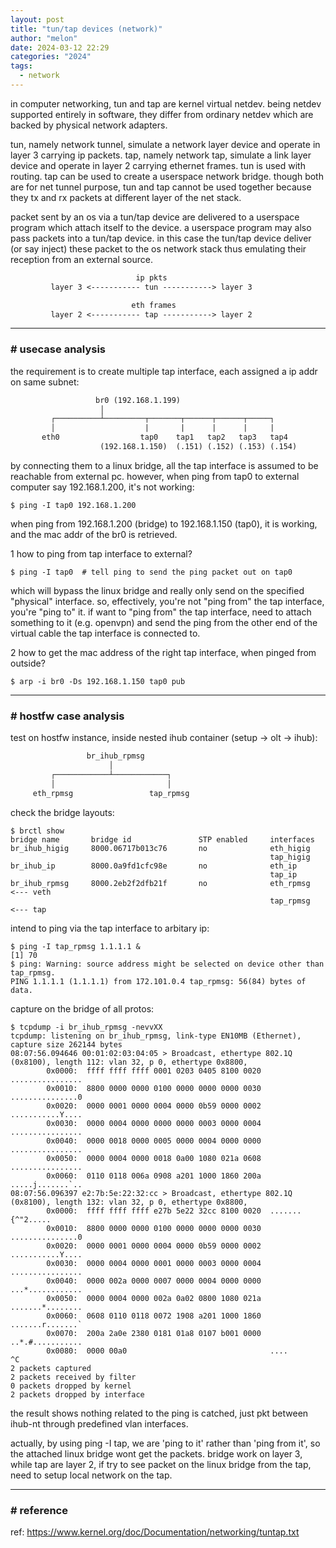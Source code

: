 ```yaml
---
layout: post
title: "tun/tap devices (network)"
author: "melon"
date: 2024-03-12 22:29
categories: "2024"
tags:
  - network
---
```


in computer networking, tun and tap are kernel virtual netdev.
being netdev supported entirely in software, they differ from ordinary netdev which are backed by physical
network adapters.

tun, namely network tunnel, simulate a network layer device and operate in layer 3 carrying ip packets.
tap, namely network tap, simulate a link layer device and operate in layer 2 carrying ethernet frames.
tun is used with routing.
tap can be used to create a userspace network bridge.
though both are for net tunnel purpose, tun and tap cannot be used together because they tx and rx packets
at different layer of the net stack.

packet sent by an os via a tun/tap device are delivered to a userspace program which attach itself to the device.
a userspace program may also pass packets into a tun/tap device.
in this case the tun/tap device deliver (or say inject) these packet to the os network stack thus emulating their reception from an external source.

```txt
                            ip pkts
         layer 3 <----------- tun -----------> layer 3

                           eth frames
         layer 2 <----------- tap -----------> layer 2
```

<hr>

### # usecase analysis
the requirement is to create multiple tap interface, each assigned a ip addr on same subnet:

```txt
                   br0 (192.168.1.199)
                    │
         ┌──────────┴─────────┬───────┬──────┬──────┬─────┐
         │                    |       |      |      |     |
       eth0                  tap0    tap1   tap2   tap3   tap4
                    (192.168.1.150)  (.151) (.152) (.153) (.154)
```

by connecting them to a linux bridge, all the tap interface is assumed to be reachable from external pc.
however, when ping from tap0 to external computer say 192.168.1.200, it's not working:

```text
$ ping -I tap0 192.168.1.200
```

when ping from 192.168.1.200 (bridge) to 192.168.1.150 (tap0), it is working, and the mac addr of the br0 is retrieved.

1 how to ping from tap interface to external?

```text
$ ping -I tap0  # tell ping to send the ping packet out on tap0
```

which will bypass the linux bridge and really only send on the specified "physical" interface.
so, effectively, you're not "ping from" the tap interface, you're "ping to" it.
if want to "ping from" the tap interface, need to attach something to it (e.g. openvpn) and
send the ping from the other end of the virtual cable the tap interface is connected to.

2 how to get the mac address of the right tap interface, when pinged from outside?

```text
$ arp -i br0 -Ds 192.168.1.150 tap0 pub
```

<hr>

### # hostfw case analysis
test on hostfw instance, inside nested ihub container (setup -> olt -> ihub):

```txt
                 br_ihub_rpmsg
                      │
         ┌────────────┴────────────┐
         │                         │
     eth_rpmsg                 tap_rpmsg
```

check the bridge layouts:

```text
$ brctl show
bridge name       bridge id               STP enabled     interfaces
br_ihub_higig     8000.06717b013c76       no              eth_higig
                                                          tap_higig
br_ihub_ip        8000.0a9fd1cfc98e       no              eth_ip
                                                          tap_ip
br_ihub_rpmsg     8000.2eb2f2dfb21f       no              eth_rpmsg    <--- veth
                                                          tap_rpmsg    <--- tap
```

intend to ping via the tap interface to arbitary ip:

```text
$ ping -I tap_rpmsg 1.1.1.1 &
[1] 70
$ ping: Warning: source address might be selected on device other than tap_rpmsg.
PING 1.1.1.1 (1.1.1.1) from 172.101.0.4 tap_rpmsg: 56(84) bytes of data.
```

capture on the bridge of all protos:

```text
$ tcpdump -i br_ihub_rpmsg -nevvXX
tcpdump: listening on br_ihub_rpmsg, link-type EN10MB (Ethernet), capture size 262144 bytes
08:07:56.094646 00:01:02:03:04:05 > Broadcast, ethertype 802.1Q (0x8100), length 112: vlan 32, p 0, ethertype 0x8800,
        0x0000:  ffff ffff ffff 0001 0203 0405 8100 0020  ................
        0x0010:  8800 0000 0000 0100 0000 0000 0000 0030  ...............0
        0x0020:  0000 0001 0000 0004 0000 0b59 0000 0002  ...........Y....
        0x0030:  0000 0004 0000 0000 0000 0003 0000 0004  ................
        0x0040:  0000 0018 0000 0005 0000 0004 0000 0000  ................
        0x0050:  0000 0004 0000 0018 0a00 1080 021a 0608  ................
        0x0060:  0110 0118 006a 0908 a201 1000 1860 200a  .....j.......`..
08:07:56.096397 e2:7b:5e:22:32:cc > Broadcast, ethertype 802.1Q (0x8100), length 132: vlan 32, p 0, ethertype 0x8800,
        0x0000:  ffff ffff ffff e27b 5e22 32cc 8100 0020  .......{^"2.....
        0x0010:  8800 0000 0000 0100 0000 0000 0000 0030  ...............0
        0x0020:  0000 0001 0000 0004 0000 0b59 0000 0002  ...........Y....
        0x0030:  0000 0004 0000 0001 0000 0003 0000 0004  ................
        0x0040:  0000 002a 0000 0007 0000 0004 0000 0000  ...*............
        0x0050:  0000 0004 0000 002a 0a02 0800 1080 021a  .......*........
        0x0060:  0608 0110 0118 0072 1908 a201 1000 1860  .......r.......`
        0x0070:  200a 2a0e 2380 0181 01a8 0107 b001 0000  ..*.#...........
        0x0080:  0000 00a0                                ....
^C
2 packets captured
2 packets received by filter
0 packets dropped by kernel
2 packets dropped by interface
```

the result shows nothing related to the ping is catched, just pkt between ihub-nt through predefined vlan interfaces.

actually, by using ping -I tap, we are 'ping to it' rather than 'ping from it', so the attached linux bridge
wont get the packets.
bridge work on layer 3, while tap are layer 2, if try to see packet on the linux bridge from the tap,
need to setup local network on the tap.

<hr>

### # reference
ref: https://www.kernel.org/doc/Documentation/networking/tuntap.txt
